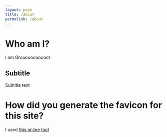 ```yaml
---
layout: page
title: /about
permalink: /about
---
```


# Who am I?

I am Grooooooooooot

## Subtitle

Subtitle text

# How did you generate the favicon for this site?
I used [this online tool](https://favicon.io/favicon-generator/)
